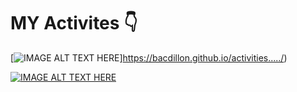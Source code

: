 # MY Activites 👇

[![IMAGE ALT TEXT HERE](https://github.com/bacdillon/activities...../blob/main/img/project%20gallery.jpg)]https://bacdillon.github.io/activities...../)


[![IMAGE ALT TEXT HERE](https://github.com/bacdillon/UiPath/blob/main/CRM%20Alfred%20Bot/img/Alfred%20Action.jpg)](https://youtu.be/KPr6PRxbiIo)
